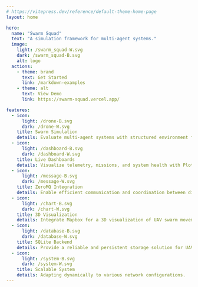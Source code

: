 ```yaml
---
# https://vitepress.dev/reference/default-theme-home-page
layout: home

hero:
  name: "Swarm Squad"
  text: "A simulation framework for multi-agent systems."
  image:
    light: /swarm_squad-W.svg
    dark: /swarm_squad-B.svg
    alt: logo
  actions:
    - theme: brand
      text: Get Started
      link: /markdown-examples
    - theme: alt
      text: View Demo
      link: https://swarm-squad.vercel.app/

features:
  - icon: 
      light: /drone-B.svg
      dark: /drone-W.svg
    title: Swarm Simulation
    details: Evaluate multi-agent systems with structured environment for swarm behavior.
  - icon: 
      light: /dashboard-B.svg
      dark: /dashboard-W.svg
    title: Live Dashboards
    details: Visualize telemetry, missions, and system health with Plotly Dash.
  - icon:
      light: /message-B.svg
      dark: /message-W.svg
    title: ZeroMQ Integration
    details: Enable efficient communication and coordination between distributed UAVs.
  - icon:
      light: /chart-B.svg
      dark: /chart-W.svg
    title: 3D Visualization
    details: Integrate Mapbox for a 3D visualization of UAV swarm movements.
  - icon:
      light: /database-B.svg
      dark: /database-W.svg
    title: SQLite Backend
    details: Provide a reliable and persistent storage solution for UAV information.
  - icon:
      light: /system-B.svg
      dark: /system-W.svg
    title: Scalable System
    details: Adapting dynamically to various network configurations.
---
```


